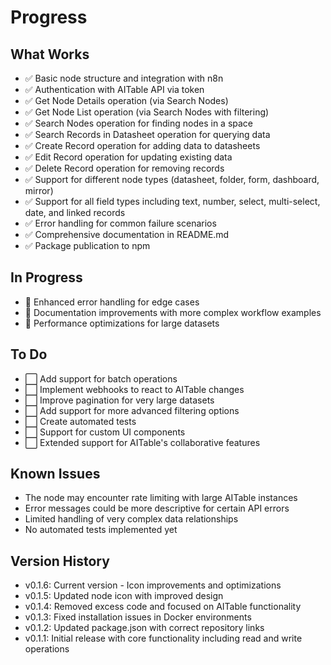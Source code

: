 # Progress

## What Works
- ✅ Basic node structure and integration with n8n
- ✅ Authentication with AITable API via token
- ✅ Get Node Details operation (via Search Nodes)
- ✅ Get Node List operation (via Search Nodes with filtering)
- ✅ Search Nodes operation for finding nodes in a space
- ✅ Search Records in Datasheet operation for querying data
- ✅ Create Record operation for adding data to datasheets
- ✅ Edit Record operation for updating existing data
- ✅ Delete Record operation for removing records
- ✅ Support for different node types (datasheet, folder, form, dashboard, mirror)
- ✅ Support for all field types including text, number, select, multi-select, date, and linked records
- ✅ Error handling for common failure scenarios
- ✅ Comprehensive documentation in README.md
- ✅ Package publication to npm

## In Progress
- 🔄 Enhanced error handling for edge cases
- 🔄 Documentation improvements with more complex workflow examples
- 🔄 Performance optimizations for large datasets

## To Do
- ⬜ Add support for batch operations
- ⬜ Implement webhooks to react to AITable changes
- ⬜ Improve pagination for very large datasets
- ⬜ Add support for more advanced filtering options
- ⬜ Create automated tests
- ⬜ Support for custom UI components
- ⬜ Extended support for AITable's collaborative features

## Known Issues
- The node may encounter rate limiting with large AITable instances
- Error messages could be more descriptive for certain API errors
- Limited handling of very complex data relationships
- No automated tests implemented yet

## Version History
- v0.1.6: Current version - Icon improvements and optimizations
- v0.1.5: Updated node icon with improved design
- v0.1.4: Removed excess code and focused on AITable functionality
- v0.1.3: Fixed installation issues in Docker environments
- v0.1.2: Updated package.json with correct repository links
- v0.1.1: Initial release with core functionality including read and write operations 